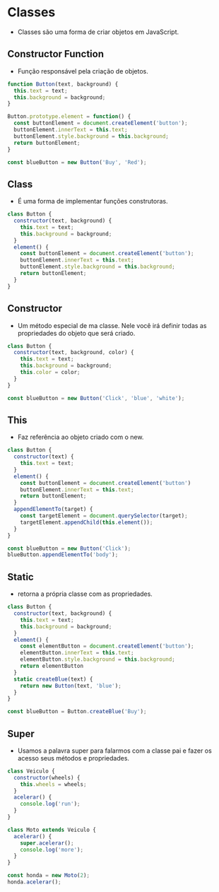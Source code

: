 # Classes

* Classes são uma forma de criar objetos em JavaScript.

## Constructor Function

* Função responsável pela criação de objetos.

```javascript
function Button(text, background) {
  this.text = text;
  this.background = background;
}

Button.prototype.element = function() {
  const buttonElement = document.createElement('button');
  buttonElement.innerText = this.text;
  buttonElement.style.background = this.background;
  return buttonElement;
}

const blueButton = new Button('Buy', 'Red');
```

## Class

* É uma forma de implementar funções construtoras.

```javascript
class Button {
  constructor(text, background) {
    this.text = text;
    this.background = background;
  }
  element() {
    const buttonElement = document.createElement('button');
    buttonElement.innerText = this.text;
    buttonElement.style.background = this.background;
    return buttonElement;
  }
}
```

## Constructor

* Um método especial de ma classe. Nele você irá definir todas as propriedades do objeto que será criado. 

```javascript
class Button {
  constructor(text, background, color) {
    this.text = text;
    this.background = background;
    this.color = color;
  }
}

const blueButton = new Button('Click', 'blue', 'white');
```

## This

* Faz referência ao objeto criado com o new.

```javascript
class Button {
  constructor(text) {
    this.text = text;
  }
  element() {
    const buttonElement = document.createElement('button')
    buttonElement.innerText = this.text;
    return buttonElement;
  }
  appendElementTo(target) {
    const targetElement = document.querySelector(target);
    targetElement.appendChild(this.element());
  }
}

const blueButton = new Button('Click');
blueButton.appendElementTo('body');
```

## Static

* retorna a própria classe com as propriedades.

```javascript
class Button {
  constructor(text, background) {
    this.text = text;
    this.background = background;
  }
  element() {
    const elementButton = document.createElement('button');
    elementButton.innerText = this.text;
    elementButton.style.background = this.background;
    return elementButton
  }
  static createBlue(text) {
    return new Button(text, 'blue');
  }
}

const blueButton = Button.createBlue('Buy');
```

## Super

* Usamos a palavra super para falarmos com a classe pai e fazer os acesso seus métodos e propriedades.

```javascript
class Veiculo {
  constructor(wheels) {
    this.wheels = wheels;
  }
  acelerar() {
    console.log('run');
  }
}

class Moto extends Veiculo {
  acelerar() {
    super.acelerar();
    console.log('more');
  }
}

const honda = new Moto(2);
honda.acelerar();
```
